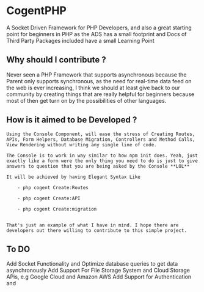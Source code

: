 # CogentPHP
A Socket Driven Framework for PHP Developers, and also a great starting point for beginners in PHP as the ADS has a small footprint and Docs of Third Party Packages included have a small Learning Point

## Why should I contribute ?
Never seen a PHP Framework that supports asynchronous because the Parent only supports synchronous, as the need for real-time data feed on the web is ever increasing, I think we should at least give back to our community by creating things that are really helpful for beginners because most of then get turn on by the possibilities of other languages.

## How is it aimed to be Developed ?

	Using the Console Component, will ease the stress of Creating Routes, APIs, Form Helpers, Database Migration, Controllers and Method Calls, View Rendering without writing any single line of code.

	The Console is to work in way similar to how npm init does. Yeah, just exactly like a form were the only thing you need to do is just to give answers to question that you are being asked by the Console **LOL**

	It will be achieved by having Elegant Syntax Like

		- php cogent Create:Routes

		- php cogent Create:API

		- php cogent Create:migration


	That's just an example of what I have in mind. I hope there are developers out there willing to contribute to this simple project.

## To DO
Add Socket Functionality and Optimize database queries to get data asynchronously
Add Support For File Storage System and Cloud Storage APis, e.g Google Cloud and Amazon AWS
Add Support for Authentication and
